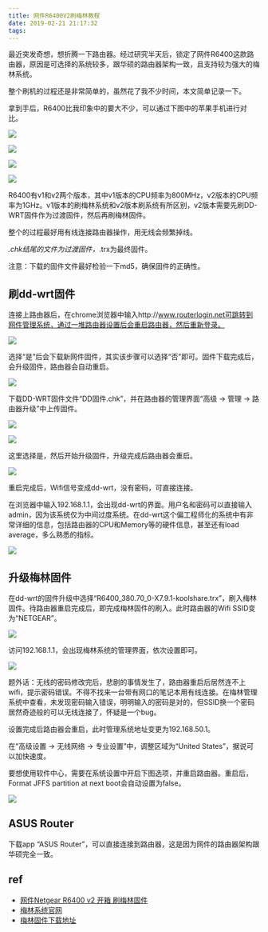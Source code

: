 ```yaml
---
title: 网件R6400V2刷梅林教程
date: 2019-02-21 21:17:32
tags:
---
```


最近突发奇想，想折腾一下路由器。经过研究半天后，锁定了网件R6400这款路由器，原因是可选择的系统较多，跟华硕的路由器架构一致，且支持较为强大的梅林系统。

整个刷机的过程还是非常简单的，虽然花了我不少时间，本文简单记录一下。

拿到手后，R6400比我印象中的要大不少，可以通过下图中的苹果手机进行对比。

![](https://kuring.me/images/r6400/r6400-11.jpeg)

![](https://kuring.me/images/r6400/r6400-12.jpeg)

![](https://kuring.me/images/r6400/r6400-13.jpeg)

![](https://kuring.me/images/r6400/r6400-14.jpeg)

R6400有v1和v2两个版本，其中v1版本的CPU频率为800MHz，v2版本的CPU频率为1GHz。v1版本的刷梅林系统和v2版本刷系统有所区别，v2版本需要先刷DD-WRT固件作为过渡固件，然后再刷梅林固件。

整个的过程最好用有线连接路由器操作，用无线会频繁掉线。

*.chk结尾的文件为过渡固件，*.trx为最终固件。

注意：下载的固件文件最好检验一下md5，确保固件的正确性。

## 刷dd-wrt固件

连接上路由器后，在chrome浏览器中输入http://www.routerlogin.net可跳转到网件管理系统，通过一堆路由器设置后会重启路由器，然后重新登录。

![](https://kuring.me/images/r6400/r6400-1.png)

选择“是”后会下载新网件固件，其实该步骤可以选择“否”即可。固件下载完成后，会升级固件，路由器会自动重启。

![](https://kuring.me/images/r6400/r6400-2.png)

下载DD-WRT固件文件“DD固件.chk”，并在路由器的管理界面“高级 -> 管理 -> 路由器升级”中上传固件。

![](https://kuring.me/images/r6400/r6400-3.png)

![](https://kuring.me/images/r6400/r6400-4.png)

这里选择是，然后开始升级固件，升级完成后路由器会重启。

![](https://kuring.me/images/r6400/r6400-5.png)

重启完成后，Wifi信号变成dd-wrt，没有密码，可直接连接。

在浏览器中输入192.168.1.1，会出现dd-wrt的界面。用户名和密码可以直接输入admin，因为该系统仅为中间过度系统。在dd-wrt这个偏工程师化的系统中有非常详细的信息，包括路由器的CPU和Memory等的硬件信息，甚至还有load average，多么熟悉的指标。

![](https://kuring.me/images/r6400/r6400-6.png)

## 升级梅林固件

在dd-wrt的固件升级中选择“R6400_380.70_0-X7.9.1-koolshare.trx”，刷入梅林固件。待路由器重启完成后，即完成梅林固件的刷入。此时路由器的Wifi SSID变为“NETGEAR”。

![](https://kuring.me/images/r6400/r6400-8.png)

访问192.168.1.1，会出现梅林系统的管理界面，依次设置即可。

![](https://kuring.me/images/r6400/r6400-9.png)

题外话：无线的密码修改完后，悲剧的事情发生了，路由器重启后居然连不上wifi，提示密码错误。不得不找来一台带有网口的笔记本用有线连接。在梅林管理系统中查看，未发现密码输入错误，明明输入的密码是对的，但SSID换一个密码居然奇迹般的可以无线连接了，怀疑是一个bug。

设置完成后路由器会重启，此时管理系统地址变更为192.168.50.1。

在“高级设置 -> 无线网络 -> 专业设置”中，调整区域为“United States”，据说可以加快速度。

要想使用软件中心，需要在系统设置中开启下图选项，并重启路由器。重启后，Format JFFS partition at next boot会自动设置为false。

![](https://kuring.me/images/r6400/r6400-10.png)

## ASUS Router

下载app “ASUS Router”，可以直接连接到路由器，这是因为网件的路由器架构跟华硕完全一致。

## ref

- [网件Netgear R6400 v2 开箱 刷梅林固件](https://www.youtube.com/watch?v=sM3IJrXI7g0)
- [梅林系统官网](https://asuswrt.lostrealm.ca/)
- [梅林固件下载地址](http://koolshare.cn/thread-139324-1-1.html)
